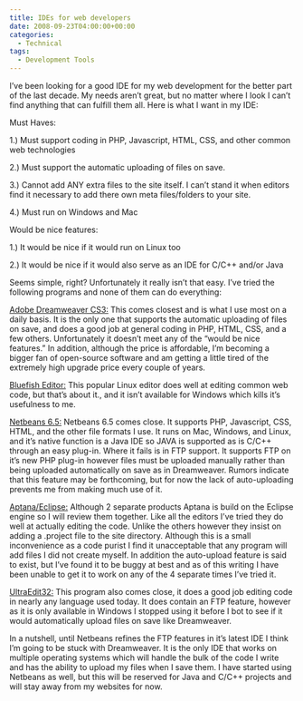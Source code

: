 ```yaml
---
title: IDEs for web developers
date: 2008-09-23T04:00:00+00:00
categories:
  - Technical
tags:
  - Development Tools
---
```


I’ve been looking for a good IDE for my web development for the better part of the last decade. My needs aren’t great, but no matter where I look I can’t find anything that can fulfill them all. Here is what I want in my IDE:

Must Haves:

1.) Must support coding in PHP, Javascript, HTML, CSS, and other common web technologies

2.) Must support the automatic uploading of files on save.

3.) Cannot add ANY extra files to the site itself. I can’t stand it when editors find it necessary to add there own meta files/folders to your site.

4.) Must run on Windows and Mac

Would be nice features:

1.) It would be nice if it would run on Linux too

2.) It would be nice if it would also serve as an IDE for C/C++ and/or Java

Seems simple, right? Unfortunately it really isn’t that easy. I’ve tried the following programs and none of them can do everything:

[Adobe Dreamweaver CS3:](http://www.adobe.com/products/dreamweaver/) This comes closest and is what I use most on a daily basis. It is the only one that supports the automatic uploading of files on save, and does a good job at general coding in PHP, HTML, CSS, and a few others. Unfortunately it doesn’t meet any of the “would be nice features.” In addition, although the price is affordable, I’m becoming a bigger fan of open-source software and am getting a little tired of the extremely high upgrade price every couple of years.

[Bluefish Editor:](http://bluefish.openoffice.nl/) This popular Linux editor does well at editing common web code, but that’s about it., and it isn’t available for Windows which kills it’s usefulness to me.

[Netbeans 6.5:](http://www.netbeans.org) Netbeans 6.5 comes close. It supports PHP, Javascript, CSS, HTML, and the other file formats I use. It runs on Mac, Windows, and Linux, and it’s native function is a Java IDE so JAVA is supported as is C/C++ through an easy plug-in. Where it fails is in FTP support. It supports FTP on it’s new PHP plug-in however files must be uploaded manually rather than being uploaded automatically on save as in Dreamweaver. Rumors indicate that this feature may be forthcoming, but for now the lack of auto-uploading prevents me from making much use of it.

[Aptana/Eclipse:](http://www.aptana.com) Although 2 separate products Aptana is build on the Eclipse engine so I will review them together. Like all the editors I’ve tried they do well at actually editing the code. Unlike the others however they insist on adding a .project file to the site directory. Although this is a small inconvenience as a code purist I find it unacceptable that any program will add files I did not create myself. In addition the auto-upload feature is said to exist, but I’ve found it to be buggy at best and as of this writing I have been unable to get it to work on any of the 4 separate times I’ve tried it.

[UltraEdit32:](http://www.ultraedit.com) This program also comes close, it does a good job editing code in nearly any language used today. It does contain an FTP feature, however as it is only available in Windows I stopped using it before I bot to see if it would automatically upload files on save like Dreamweaver.

In a nutshell, until Netbeans refines the FTP features in it’s latest IDE I think I’m going to be stuck with Dreamweaver. It is the only IDE that works on multiple operating systems which will handle the bulk of the code I write and has the ability to upload my files when I save them. I have started using Netbeans as well, but this will be reserved for Java and C/C++ projects and will stay away from my websites for now.